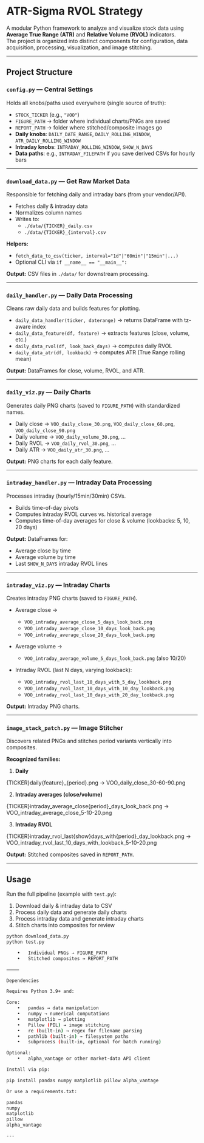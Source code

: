 # ATR-Sigma RVOL Strategy

A modular Python framework to analyze and visualize stock data using **Average True Range (ATR)** and **Relative Volume (RVOL)** indicators.  
The project is organized into distinct components for configuration, data acquisition, processing, visualization, and image stitching.

---

## Project Structure

### `config.py` — Central Settings
Holds all knobs/paths used everywhere (single source of truth):

- `STOCK_TICKER` (e.g., `"VOO"`)
- `FIGURE_PATH` → folder where individual charts/PNGs are saved  
- `REPORT_PATH` → folder where stitched/composite images go  
- **Daily knobs**: `DAILY_DATE_RANGE`, `DAILY_ROLLING_WINDOW`, `ATR_DAILY_ROLLING_WINDOW`  
- **Intraday knobs**: `INTRADAY_ROLLING_WINDOW`, `SHOW_N_DAYS`  
- **Data paths**: e.g., `INTRADAY_FILEPATH` if you save derived CSVs for hourly bars  

---

### `download_data.py` — Get Raw Market Data
Responsible for fetching daily and intraday bars (from your vendor/API).

- Fetches daily & intraday data  
- Normalizes column names  
- Writes to:  
  - `./data/{TICKER}_daily.csv`  
  - `./data/{TICKER}_{interval}.csv`  

**Helpers:**
- `fetch_data_to_csv(ticker, interval="1d"|"60min"|"15min"|...)`  
- Optional CLI via `if __name__ == "__main__":`  

**Output:** CSV files in `./data/` for downstream processing.

---

### `daily_handler.py` — Daily Data Processing
Cleans raw daily data and builds features for plotting.

- `daily_data_handler(ticker, daterange)` → returns DataFrame with tz-aware index  
- `daily_data_feature(df, feature)` → extracts features (close, volume, etc.)  
- `daily_data_rvol(df, look_back_days)` → computes daily RVOL  
- `daily_data_atr(df, lookback)` → computes ATR (True Range rolling mean)  

**Output:** DataFrames for close, volume, RVOL, and ATR.

---

### `daily_viz.py` — Daily Charts
Generates daily PNG charts (saved to `FIGURE_PATH`) with standardized names.

- Daily close → `VOO_daily_close_30.png`, `VOO_daily_close_60.png`, `VOO_daily_close_90.png`  
- Daily volume → `VOO_daily_volume_30.png`, …  
- Daily RVOL → `VOO_daily_rvol_30.png`, …  
- Daily ATR → `VOO_daily_atr_30.png`, …  

**Output:** PNG charts for each daily feature.

---

### `intraday_handler.py` — Intraday Data Processing
Processes intraday (hourly/15min/30min) CSVs.

- Builds time-of-day pivots  
- Computes intraday RVOL curves vs. historical average  
- Computes time-of-day averages for close & volume (lookbacks: 5, 10, 20 days)  

**Output:** DataFrames for:
- Average close by time  
- Average volume by time  
- Last `SHOW_N_DAYS` intraday RVOL lines  

---

### `intraday_viz.py` — Intraday Charts
Creates intraday PNG charts (saved to `FIGURE_PATH`).

- Average close →  
  - `VOO_intraday_average_close_5_days_look_back.png`  
  - `VOO_intraday_average_close_10_days_look_back.png`  
  - `VOO_intraday_average_close_20_days_look_back.png`  

- Average volume →  
  - `VOO_intraday_average_volume_5_days_look_back.png` (also 10/20)  

- Intraday RVOL (last N days, varying lookback):  
  - `VOO_intraday_rvol_last_10_days_with_5_day_lookback.png`  
  - `VOO_intraday_rvol_last_10_days_with_10_day_lookback.png`  
  - `VOO_intraday_rvol_last_10_days_with_20_day_lookback.png`  

**Output:** Intraday PNG charts.

---

### `image_stack_patch.py` — Image Stitcher
Discovers related PNGs and stitches period variants vertically into composites.

**Recognized families:**
1. **Daily**  

{TICKER}daily{feature}_{period}.png
→ VOO_daily_close_30-60-90.png

2. **Intraday averages (close/volume)**  

{TICKER}intraday_average_close{period}_days_look_back.png
→ VOO_intraday_average_close_5-10-20.png

3. **Intraday RVOL**  

{TICKER}intraday_rvol_last{show}days_with{period}_day_lookback.png
→ VOO_intraday_rvol_last_10_days_with_lookback_5-10-20.png

**Output:** Stitched composites saved in `REPORT_PATH`.

---

## Usage

Run the full pipeline (example with `test.py`):

1. Download daily & intraday data to CSV  
2. Process daily data and generate daily charts  
3. Process intraday data and generate intraday charts  
4. Stitch charts into composites for review  

```bash
python download_data.py
python test.py

	•	Individual PNGs → FIGURE_PATH
	•	Stitched composites → REPORT_PATH

⸻

Dependencies

Requires Python 3.9+ and:

Core:
	•	pandas → data manipulation
	•	numpy → numerical computations
	•	matplotlib → plotting
	•	Pillow (PIL) → image stitching
	•	re (built-in) → regex for filename parsing
	•	pathlib (built-in) → filesystem paths
	•	subprocess (built-in, optional for batch running)

Optional:
	•	alpha_vantage or other market-data API client

Install via pip:

pip install pandas numpy matplotlib pillow alpha_vantage

Or use a requirements.txt:

pandas
numpy
matplotlib
pillow
alpha_vantage

---
